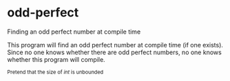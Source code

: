 # odd-perfect
Finding an odd perfect number at compile time

This program will find an odd perfect number at compile time (if one exists). Since no one knows whether there are odd perfect numbers, no one knows whether this program will compile.

<sub>Pretend that the size of _int_ is unbounded</sub>

